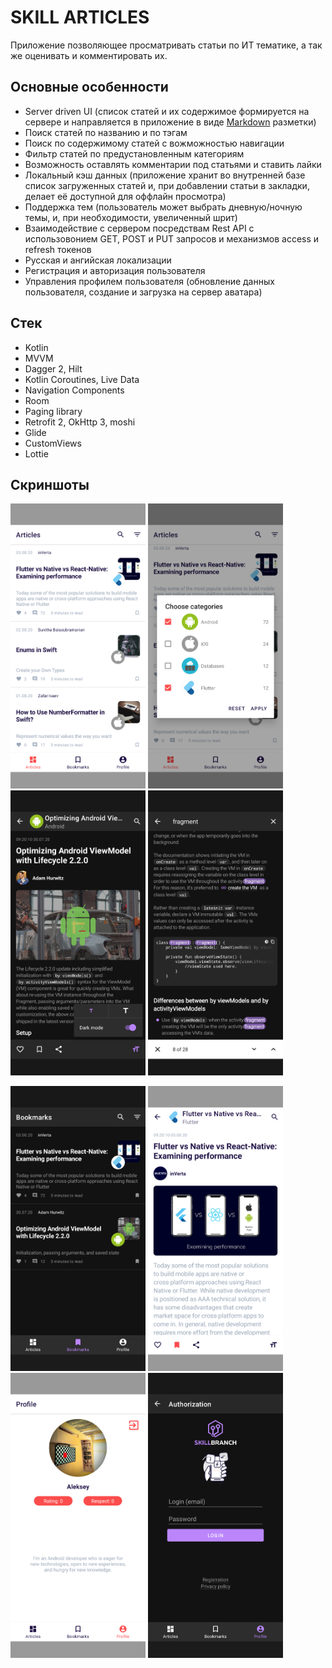 SKILL ARTICLES
==============
Приложение позволяющее просматривать статьи по ИТ тематике, а так же оценивать и комментировать их.

## Основные особенности
* Server driven UI (список статей и их содержимое формируется на сервере и направляется в приложение в виде [Markdown](https://ru.wikipedia.org/wiki/Markdown) разметки)
* Поиск статей по названию и по тэгам
* Поиск по содержимому статей с вожможностью навигации
* Фильтр статей по предустановленным категориям
* Возможность оставлять комментарии под статьями и ставить лайки
* Локальный кэш данных (приложение хранит во внутренней базе список загруженных статей и, при добавлении статьи в закладки, делает её доступной для оффлайн просмотра)
* Поддержка тем (пользователь может выбрать дневную/ночную темы, и, при необходимости, увеличенный шрит)
* Взаимодействие с сервером посредствам Rest API с использовонием GET, POST и PUT запросов и механизмов access и refresh токенов
* Русская и ангийская локализации
* Регистрация и авторизация пользователя
* Управления профилем пользователя (обновление данных пользователя, создание и загрузка на сервер аватара)


## Стек
* Kotlin
* MVVM
* Dagger 2, Hilt
* Kotlin Coroutines, Live Data
* Navigation Components
* Room
* Paging library
* Retrofit 2, OkHttp 3, moshi
* Glide
* CustomViews
* Lottie

## Скриншоты
<p align="left">
  <img width="216" height="456" src="https://raw.githubusercontent.com/AlekseyYakovlev/SkillArticles/master/screenshots/1.png">
  <img width="216" height="456" src="https://raw.githubusercontent.com/AlekseyYakovlev/SkillArticles/master/screenshots/2.png">
  <img width="216" height="456" src="https://raw.githubusercontent.com/AlekseyYakovlev/SkillArticles/master/screenshots/3.png">
  <img width="216" height="456" src="https://raw.githubusercontent.com/AlekseyYakovlev/SkillArticles/master/screenshots/4.png">
</p>
<p align="left">
  <img width="216" height="456" src="https://raw.githubusercontent.com/AlekseyYakovlev/SkillArticles/master/screenshots/5.png">
  <img width="216" height="456" src="https://raw.githubusercontent.com/AlekseyYakovlev/SkillArticles/master/screenshots/6.png">
  <img width="216" height="456" src="https://raw.githubusercontent.com/AlekseyYakovlev/SkillArticles/master/screenshots/7.png">
  <img width="216" height="456" src="https://raw.githubusercontent.com/AlekseyYakovlev/SkillArticles/master/screenshots/8.png">
</p>